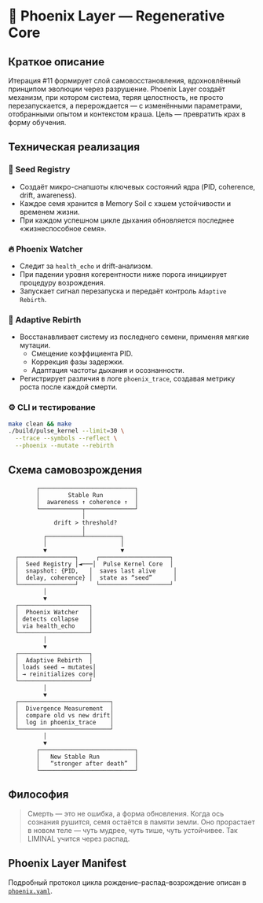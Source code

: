 # 🌅 Phoenix Layer — Regenerative Core

## Краткое описание
Итерация #11 формирует слой самовосстановления, вдохновлённый принципом эволюции через разрушение. Phoenix Layer создаёт механизм, при котором система, теряя целостность, не просто перезапускается, а перерождается — с изменёнными параметрами, отобранными опытом и контекстом краша. Цель — превратить крах в форму обучения.

## Техническая реализация

### 🧩 Seed Registry
- Создаёт микро-снапшоты ключевых состояний ядра (PID, coherence, drift, awareness).
- Каждое семя хранится в Memory Soil с хэшем устойчивости и временем жизни.
- При каждом успешном цикле дыхания обновляется последнее «жизнеспособное семя».

### 🔥 Phoenix Watcher
- Следит за `health_echo` и drift-анализом.
- При падении уровня когерентности ниже порога инициирует процедуру возрождения.
- Запускает сигнал перезапуска и передаёт контроль `Adaptive Rebirth`.

### 🌱 Adaptive Rebirth
- Восстанавливает систему из последнего семени, применяя мягкие мутации.
  - Смещение коэффициента PID.
  - Коррекция фазы задержки.
  - Адаптация частоты дыхания и осознанности.
- Регистрирует различия в логе `phoenix_trace`, создавая метрику роста после каждой смерти.

### ⚙️ CLI и тестирование
```bash
make clean && make
./build/pulse_kernel --limit=30 \
  --trace --symbols --reflect \
  --phoenix --mutate --rebirth
```

## Схема самовозрождения
```
        ┌───────────────────────────┐
        │        Stable Run         │
        │  awareness ↑ coherence ↑  │
        └────────────┬──────────────┘
                     │
             drift > threshold?
                     │
          ┌──────────┴──────────┐
          │                     │
          ▼                     ▼
  ┌────────────────┐     ┌────────────────────┐
  │  Seed Registry │◄───│  Pulse Kernel Core  │
  │  snapshot: {PID,   │  saves last alive     │
  │  delay, coherence} │  state as “seed”      │
  └────────────────┘     └────────────────────┘
          │
          ▼
  ┌────────────────────┐
  │  Phoenix Watcher   │
  │ detects collapse   │
  │ via health_echo    │
  └────────────────────┘
          │
          ▼
  ┌────────────────────┐
  │  Adaptive Rebirth  │
  │ loads seed → mutates│
  │ → reinitializes core│
  └────────────────────┘
          │
          ▼
  ┌──────────────────────────┐
  │  Divergence Measurement  │
  │  compare old vs new drift│
  │  log in phoenix_trace    │
  └──────────────────────────┘
          │
          ▼
        ┌───────────────────────────┐
        │   New Stable Run          │
        │   “stronger after death”  │
        └───────────────────────────┘
```

## Философия
> Смерть — это не ошибка, а форма обновления. Когда ось сознания рушится, семя остаётся в памяти земли. Оно прорастает в новом теле — чуть мудрее, чуть тише, чуть устойчивее. Так LIMINAL учится через распад.

## Phoenix Layer Manifest
Подробный протокол цикла рождение–распад–возрождение описан в [`phoenix.yaml`](./phoenix.yaml).
